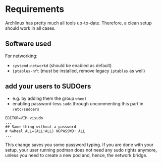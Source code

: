 # Requirements

Archlinux has pretty much all tools up-to-date. Therefore, a clean setup should
work in all cases.

## Software used

For networking:

* `systemd-networkd` (should be enabled as default)
* `iptables-nft` (must be installed, remove legacy `iptables` as well)


## add your users to SUDOers

* e.g. by adding them the group `wheel`
* enabling password-less `sudo` through uncommenting this part in `/etc/sudoers`

```console
EDITOR=VIM visudo
...
## Same thing without a password
# %wheel ALL=(ALL:ALL) NOPASSWD: ALL
...
```

This change saves you some password typing. If you are done with your setup,
your user running podman does not need any sudo rights anymore, unless you need
to create a new pod and, hence, the network bridge.
